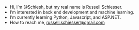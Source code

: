 - Hi, I’m @Schiesh, but my real name is Russell Schiesser.
- I’m interested in back end development and machine learning.
- I’m currently learning Python, Javascript, and ASP.NET.
- How to reach me, russell.schiesser@gmail.com
